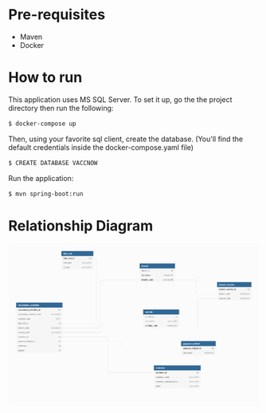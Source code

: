 # Pre-requisites
  - Maven
  - Docker



# How to run
This application uses MS SQL Server. To set it up, go the the project directory then run the following:

```sh
$ docker-compose up
```

Then, using your favorite sql client, create the database. (You'll find the default credentials inside the docker-compose.yaml file)
```sh
$ CREATE DATABASE VACCNOW
```

Run the application:
```sh
$ mvn spring-boot:run
```

# Relationship Diagram
![Alt text](erd.png?raw=true "ERD")
